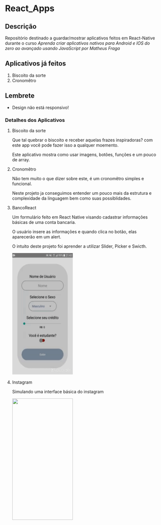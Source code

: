 # React_Apps

## Descrição

Repositório destinado a guardar/mostrar aplicativos feitos em React-Native durante o curso _Aprenda criar aplicativos nativos para Android e IOS do zero ao avançado usando JavaScript por Matheus Fraga_

## Aplicativos já feitos

1. Biscoito da sorte
2. Cronomêtro

## Lembrete

- Design não está responsivo!

### Detalhes dos Aplicativos

1. Biscoito da sorte

   Que tal quebrar o biscoito e receber aquelas frazes inspiradoras? com este app você pode fazer isso a qualquer moemento.

   Este aplicativo mostra como usar imagens, botões, funções e um pouco de array.

2. Cronomêtro

   Não tem muito o que dizer sobre este, é um cronomêtro simples e funcional.

   Neste projeto ja conseguimos entender um pouco mais da estrutura e complexidade da linguagem bem como suas possiblidades.

3. BancoReact

   Um formulário feito em React Native visando cadastrar informações básicas de uma conta bancaria.

   O usuário insere as informações e quando clica no botão, elas aparecerão em um alert.

   O intuito deste projeto foi aprender a utilizar Slider, Picker e Swicth.

   <img src="BancoReact.gif" width="200" height="400" />

4. Instagram

   Simulando uma interface básica do instagram

   <img src="instagram.gif" width="200" height="400" />
